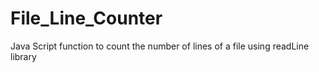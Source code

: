# File_Line_Counter
Java Script  function to count the number of lines of a file using readLine library
